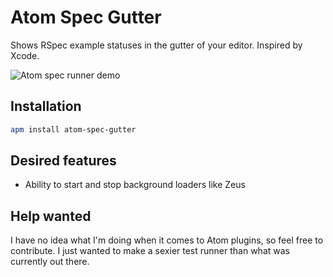 # Atom Spec Gutter

Shows RSpec example statuses in the gutter of your editor. Inspired by Xcode.

![Atom spec runner demo](https://github.com/stevenpetryk/atom-spec-gutter/raw/master/video.gif)

## Installation

```bash
apm install atom-spec-gutter
```

## Desired features

* Ability to start and stop background loaders like Zeus

## Help wanted

I have no idea what I'm doing when it comes to Atom plugins, so feel free to contribute. I just wanted to make a sexier test runner than what was currently out there.
